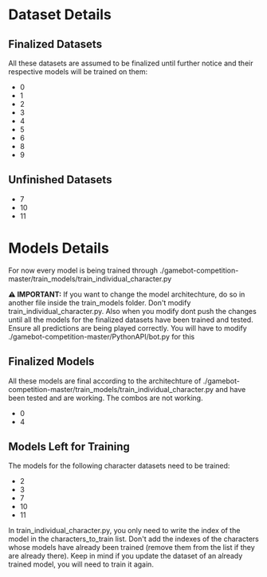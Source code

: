 # Dataset Details

## Finalized Datasets

All these datasets are assumed to be finalized until further notice and their respective models will be trained on them:

- 0
- 1
- 2
- 3
- 4
- 5
- 6
- 8
- 9


## Unfinished Datasets

- 7
- 10
- 11

# Models Details

For now every model is being trained through ./gamebot-competition-master/train_models/train_individual_character.py

 **⚠️ IMPORTANT:** If you want to change the model architechture, do so in another file inside the train_models folder. Don't modify train_individual_character.py. Also when you modify dont push the changes until all the models for the finalized datasets have been trained and tested. Ensure all predictions are being played correctly. You will have to modify ./gamebot-competition-master/PythonAPI/bot.py for this

## Finalized Models

All these models are final according to the architechture of ./gamebot-competition-master/train_models/train_individual_character.py
and have been tested and are working. The combos are not working.

- 0
- 4

## Models Left for Training

The models for the following character datasets need to be trained:

- 2
- 3
- 7
- 10
- 11

In train_individual_character.py, you only need to write the index of the model in the characters_to_train list. Don't add the indexes of the characters whose models have already been trained (remove them from the list if they are already there). Keep in mind if you update the dataset of an already trained model, you will need to train it again.